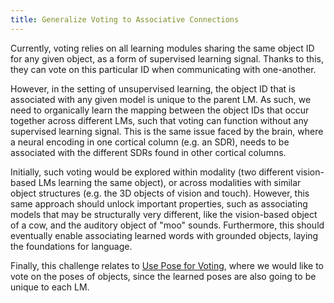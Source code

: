 ```yaml
---
title: Generalize Voting to Associative Connections
---
```

Currently, voting relies on all learning modules sharing the same object ID for any given object, as a form of supervised learning signal. Thanks to this, they can vote on this particular ID when communicating with one-another.

However, in the setting of unsupervised learning, the object ID that is associated with any given model is unique to the parent LM. As such, we need to organically learn the mapping between the object IDs that occur together across different LMs, such that voting can function without any supervised learning signal. This is the same issue faced by the brain, where a neural encoding in one cortical column (e.g. an SDR), needs to be associated with the different SDRs found in other cortical columns.

Initially, such voting would be explored within modality (two different vision-based LMs learning the same object), or across modalities with similar object structures (e.g. the 3D objects of vision and touch). However, this same approach should unlock important properties, such as associating models that may be structurally very different, like the vision-based object of a cow, and the auditory object of "moo" sounds. Furthermore, this should eventually enable associating learned words with grounded objects, laying the foundations for language.

Finally, this challenge relates to [Use Pose for Voting](./use-pose-for-voting.md), where we would like to vote on the poses of objects, since the learned poses are also going to be unique to each LM.
